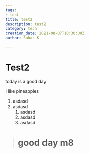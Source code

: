 ```yaml
---
tags:
- test
title: test2
description: test2
category: tech
creation_date: 2021-08-07T18:30:00Z
author: Suhas K

---
```

# Test2

today is a good day

I like pineapples

1. asdasd
2. asdasd
   1. asdasd
   2. asdasd
   3. asdasd

> # good day m8